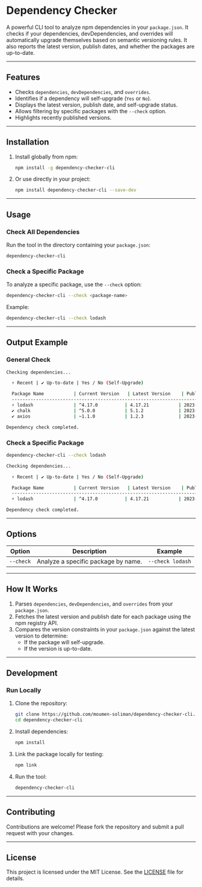 
# **Dependency Checker**

A powerful CLI tool to analyze npm dependencies in your `package.json`. It checks if your dependencies, devDependencies, and overrides will automatically upgrade themselves based on semantic versioning rules. It also reports the latest version, publish dates, and whether the packages are up-to-date.

---

## **Features**
- Checks `dependencies`, `devDependencies`, and `overrides`.
- Identifies if a dependency will self-upgrade (`Yes` or `No`).
- Displays the latest version, publish date, and self-upgrade status.
- Allows filtering by specific packages with the `--check` option.
- Highlights recently published versions.

---

## **Installation**

1. Install globally from npm:
   ```bash
   npm install -g dependency-checker-cli
   ```

2. Or use directly in your project:
   ```bash
   npm install dependency-checker-cli --save-dev
   ```

---

## **Usage**

### **Check All Dependencies**
Run the tool in the directory containing your `package.json`:
```bash
dependency-checker-cli
```

### **Check a Specific Package**
To analyze a specific package, use the `--check` option:
```bash
dependency-checker-cli --check <package-name>
```

Example:
```bash
dependency-checker-cli --check lodash
```

---

## **Output Example**

### **General Check**
```bash
Checking dependencies...

  ⚡ Recent | ✔ Up-to-date | Yes / No (Self-Upgrade)

  Package Name           | Current Version   | Latest Version    | Published Date   | Will Self-Upgrade
  -------------------------------------------------------------------------------------
  ⚡ lodash               | ^4.17.0          | 4.17.21           | 2023-12-05       | Yes
  ✔ chalk                | ^5.0.0           | 5.1.2             | 2023-10-10       | Yes
  ✔ axios                | ~1.1.0           | 1.2.3             | 2023-08-10       | No

Dependency check completed.
```

### **Check a Specific Package**
```bash
dependency-checker-cli --check lodash

Checking dependencies...

  ⚡ Recent | ✔ Up-to-date | Yes / No (Self-Upgrade)

  Package Name           | Current Version   | Latest Version    | Published Date   | Will Self-Upgrade
  -------------------------------------------------------------------------------------
  ⚡ lodash               | ^4.17.0          | 4.17.21           | 2023-12-05       | Yes

Dependency check completed.
```

---

## **Options**

| Option            | Description                                        | Example                     |
|--------------------|----------------------------------------------------|-----------------------------|
| `--check`          | Analyze a specific package by name.               | `--check lodash`            |

---

## **How It Works**
1. Parses `dependencies`, `devDependencies`, and `overrides` from your `package.json`.
2. Fetches the latest version and publish date for each package using the npm registry API.
3. Compares the version constraints in your `package.json` against the latest version to determine:
   - If the package will self-upgrade.
   - If the version is up-to-date.

---

## **Development**

### Run Locally
1. Clone the repository:
   ```bash
   git clone https://github.com/moumen-soliman/dependency-checker-cli.git
   cd dependency-checker-cli
   ```

2. Install dependencies:
   ```bash
   npm install
   ```

3. Link the package locally for testing:
   ```bash
   npm link
   ```

4. Run the tool:
   ```bash
   dependency-checker-cli
   ```

---

## **Contributing**

Contributions are welcome! Please fork the repository and submit a pull request with your changes.

---

## **License**

This project is licensed under the MIT License. See the [LICENSE](LICENSE) file for details.
